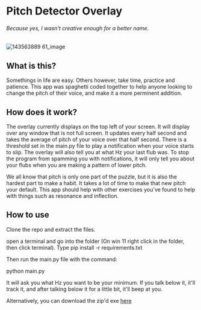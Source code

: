 Pitch Detector Overlay
======================
###### Because yes, I wasn't creative enough for a better name.

![143563889 61_image](https://user-images.githubusercontent.com/75105627/204110684-ed8b6a85-2b54-4b41-9629-4749a5930e41.png)

## What is this?

Somethings in life are easy. Others however, take time, practice and patience. This app was spaghetti coded together to help anyone looking to change the pitch of their voice, and make it a more perminent addition. 


## How does it work?

The overlay currently displays on the top left of your screen. It will display over any window that is not full screen. It updates every half second and takes the average of pitch of your voice over that half second. There is a threshold set in the main.py file to play a notification when your voice starts to slip. The overlay will also tell you at what Hz your last flub was. To stop the program from spamming you with notifications, it will only tell you about your flubs when you are making a pattern of lower pitch. 

We all know that pitch is only one part of the puzzle, but it is also the hardest part to make a habit. It takes a lot of time to make that new pitch your default. This app should help with other exercises you've found to help with things such as resonance and inflection.

## How to use

Clone the repo and extract the files.

open a terminal and go into the folder (On win 11 right click in the folder, then click terminal).
Type pip install -r requirements.txt

Then run the main.py file with the command: 

python main.py

It will ask you what Hz you want to be your minimum. If you talk below it, it'll track it, and after talking below it for a little bit, it'll beep at you. 


Alternatively, you can download the zip'd exe [here](https://github.com/AshPotatoh/Pitch_Detector_Overlay/releases/tag/Release)
